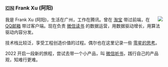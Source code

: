 ### :cn: Frank Xu (阿阳)

<img align="right" src="https://github-readme-stats.vercel.app/api?username=yyfrankyy&show_icons=true&icon_color=0366d6&text_color=24292e&bg_color=ffffff&hide_title=true" />

我是 Frank Xu (阿阳)，生活在广州，工作在腾讯。曾在 [淘宝](https://www.taobao.com) 带过前端，在 [QQ邮箱](https://mail.qq.com) 带过客户端。现在负责 [微信读书](https://r.qq.com) 的数据运营，用数据驱动增长，用算法驱动内容分发。

技术栈比较泛，享受工程创造价值的过程。偶尔也在这里记录一些 [零星的思考](https://medium.com/@yyfrankyy)。

2022 开启一段新的旅程，尝试去带一个小产品，叫 [微信听书](https://at.qq.com)，践行自己的产品观，知难行更难。

